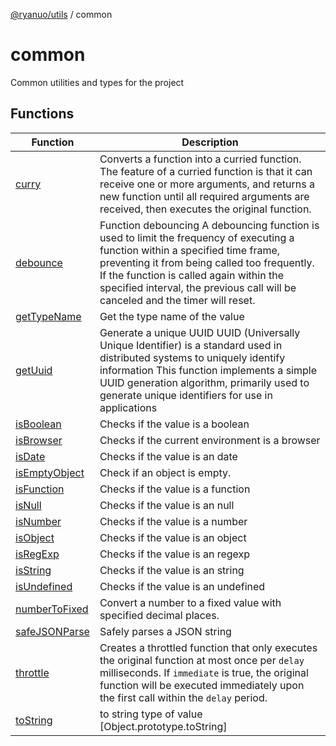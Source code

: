 [@ryanuo/utils](../index.md) / common

# common

Common utilities and types for the project

## Functions

| Function | Description |
| ------ | ------ |
| [curry](functions/curry.md) | Converts a function into a curried function. The feature of a curried function is that it can receive one or more arguments, and returns a new function until all required arguments are received, then executes the original function. |
| [debounce](functions/debounce.md) | Function debouncing A debouncing function is used to limit the frequency of executing a function within a specified time frame, preventing it from being called too frequently. If the function is called again within the specified interval, the previous call will be canceled and the timer will reset. |
| [getTypeName](functions/getTypeName.md) | Get the type name of the value |
| [getUuid](functions/getUuid.md) | Generate a unique UUID UUID (Universally Unique Identifier) is a standard used in distributed systems to uniquely identify information This function implements a simple UUID generation algorithm, primarily used to generate unique identifiers for use in applications |
| [isBoolean](functions/isBoolean.md) | Checks if the value is a boolean |
| [isBrowser](functions/isBrowser.md) | Checks if the current environment is a browser |
| [isDate](functions/isDate.md) | Checks if the value is an date |
| [isEmptyObject](functions/isEmptyObject.md) | Check if an object is empty. |
| [isFunction](functions/isFunction.md) | Checks if the value is a function |
| [isNull](functions/isNull.md) | Checks if the value is an null |
| [isNumber](functions/isNumber.md) | Checks if the value is a number |
| [isObject](functions/isObject.md) | Checks if the value is an object |
| [isRegExp](functions/isRegExp.md) | Checks if the value is an regexp |
| [isString](functions/isString.md) | Checks if the value is an string |
| [isUndefined](functions/isUndefined.md) | Checks if the value is an undefined |
| [numberToFixed](functions/numberToFixed.md) | Convert a number to a fixed value with specified decimal places. |
| [safeJSONParse](functions/safeJSONParse.md) | Safely parses a JSON string |
| [throttle](functions/throttle.md) | Creates a throttled function that only executes the original function at most once per `delay` milliseconds. If `immediate` is true, the original function will be executed immediately upon the first call within the `delay` period. |
| [toString](functions/toString.md) | to string type of value [Object.prototype.toString] |
